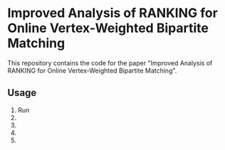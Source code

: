 # Improved Analysis of RANKING for Online Vertex-Weighted Bipartite Matching
This repository contains the code for the paper "Improved Analysis of RANKING for Online Vertex-Weighted Bipartite Matching".

## Usage

1. Run 
2. 
3. 
4. 
5. 

